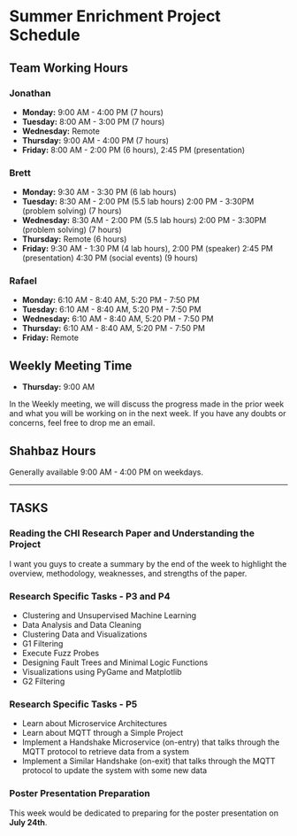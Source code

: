 # Summer Enrichment Project Schedule

## Team Working Hours

### Jonathan
- **Monday:** 9:00 AM - 4:00 PM (7 hours)
- **Tuesday:** 8:00 AM - 3:00 PM (7 hours)
- **Wednesday:** Remote
- **Thursday:** 9:00 AM - 4:00 PM (7 hours)
- **Friday:** 8:00 AM - 2:00 PM (6 hours), 2:45 PM (presentation)

### Brett
- **Monday:** 9:30 AM - 3:30 PM (6 lab hours)
- **Tuesday:** 8:30 AM - 2:00 PM (5.5 lab hours) 2:00 PM - 3:30PM (problem solving) (7 hours)
- **Wednesday:** 8:30 AM - 2:00 PM (5.5 lab hours) 2:00 PM - 3:30PM (problem solving) (7 hours)
- **Thursday:** Remote (6 hours)
- **Friday:** 9:30 AM - 1:30 PM (4 lab hours), 2:00 PM (speaker) 2:45 PM (presentation) 4:30 PM (social events) (9 hours)

### Rafael
- **Monday:** 6:10 AM - 8:40 AM, 5:20 PM - 7:50 PM
- **Tuesday:** 6:10 AM - 8:40 AM, 5:20 PM - 7:50 PM
- **Wednesday:** 6:10 AM - 8:40 AM, 5:20 PM - 7:50 PM
- **Thursday:** 6:10 AM - 8:40 AM, 5:20 PM - 7:50 PM
- **Friday:** Remote

## Weekly Meeting Time
- **Thursday:** 9:00 AM

In the Weekly meeting, we will discuss the progress made in the prior week and what you will be working on in the next week. If you have any doubts or concerns, feel free to drop me an email.

## Shahbaz Hours
Generally available 9:00 AM - 4:00 PM on weekdays.

---

## TASKS

### Reading the CHI Research Paper and Understanding the Project
I want you guys to create a summary by the end of the week to highlight the overview, methodology, weaknesses, and strengths of the paper.

### Research Specific Tasks - P3 and P4
- Clustering and Unsupervised Machine Learning
- Data Analysis and Data Cleaning
- Clustering Data and Visualizations
- G1 Filtering
- Execute Fuzz Probes
- Designing Fault Trees and Minimal Logic Functions
- Visualizations using PyGame and Matplotlib
- G2 Filtering

### Research Specific Tasks - P5
- Learn about Microservice Architectures
- Learn about MQTT through a Simple Project
- Implement a Handshake Microservice (on-entry) that talks through the MQTT protocol to retrieve data from a system
- Implement a Similar Handshake (on-exit) that talks through the MQTT protocol to update the system with some new data

### Poster Presentation Preparation
This week would be dedicated to preparing for the poster presentation on **July 24th**.
